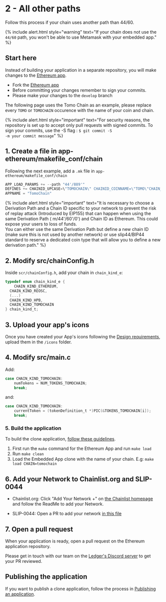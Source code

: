 # 2 - All other paths

Follow this process if your chain uses another path than 44/60.

<!--  -->
{% include alert.html style="warning" text="If your chain does not use the `44/60` path, you won't be able to use Metamask with your embedded app." %}
<!--  -->

## Start here

Instead of building your application in a separate repository, you will make changes to the [Ethereum app](https://github.com/LedgerHQ/app-ethereum).

- Fork the [Ethereum app](https://github.com/LedgerHQ/app-ethereum)
- Before committing your changes remember to sign your commits.
- Please make your changes to the `develop` branch

The following page uses the Tomo Chain as an example, please replace every `TOMO` or `TOMOCHAIN` occurence with the name of your coin and chain.

{% include alert.html style="important" text="For security reasons, the repository is set up to accept only pull requests with signed commits. To sign your commits, use the -S flag : <code>$ git commit -S -m your commit message</code>" %}

## 1. Create a file in app-ethereum/makefile_conf/chain

Following the next example, add a `.mk` file in `app-ethereum/makefile_conf/chain`

``` c
APP_LOAD_PARAMS += --path "44'/889'"
DEFINES += CHAINID_UPCASE=\"TOMOCHAIN\" CHAINID_COINNAME=\"TOMO\"CHAIN_KIND=CHAIN_KIND_TOMOCHAIN CHAIN_ID=88
APPNAME = "TomoChain"
```

<!--  -->
{% include alert.html style="important" text="It is necessary to choose a Derivation Path and a Chain ID specific to your network to prevent the risk of replay attack (Introduced by EIP155) that can happen when using the same Derivation Path ( m/44'/60'/0') and Chain ID as Ethereum. This could expose your users to loss of funds.<br>
You can either use the same Derivation Path but define a new chain ID (make sure this is not used by another network) or use slip44/BIP44 standard to reserve a dedicated coin type that will allow you to define a new derivation path." %}
<!--  -->

## 2. Modify src/chainConfig.h

Inside `scr/chainConfig.h`, add your chain in `chain_kind_e`:

``` c
typedef enum chain_kind_e {
    CHAIN_KIND_ETHEREUM,
  CHAIN_KIND_REOSC,
  (...)
  CHAIN_KIND_HPB,
  CHAIN_KIND_TOMOCHAIN
} chain_kind_t;

```

## 3. Upload your app's icons

Once you have created your App's icons following the [Design requirements](../design-requirements/), upload them in the `/icons` folder.

## 4. Modify src/main.c

Add:

```c
case CHAIN_KIND_TOMOCHAIN:
    numTokens = NUM_TOKENS_TOMOCHAIN;
    break;
```

and:
```c
case CHAIN_KIND_TOMOCHAIN:
    currentToken = (tokenDefinition_t *)PIC(&TOKENS_TOMOCHAIN[i]);
    break;
```

### 5. Build the application

To build the clone application, [follow these guidelines](../app-builder-container/).
1. First run the `make` command for the Ethereum App and run `make load`
2. Run `make clean`
2. Load the Embedded App clone with the name of your chain. E.g: `make load CHAIN=tomochain`

## 6. Add your Network to Chainlist.org and SLIP-0044

- Chainlist.org: Click "Add Your Network +" on [the Chainlist homepage](https://chainlist.org/) and follow the ReadMe to add your Network.

- SLIP-0044: Open a PR to add your network [in this file](https://github.com/satoshilabs/slips/blob/master/slip-0044.md)

## 7. Open a pull request

When your application is ready, open a pull request on the Ethereum application repository.

Please get in touch with our team on the [Ledger's Discord server](https://developers.ledger.com/discord/) to get your PR reviewed.


## Publishing the application

If you want to publish a clone application, follow the process in [Publishing an application](../release-requirements/).
